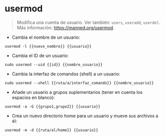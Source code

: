# usermod

> Modifica una cuenta de usuario.
> Ver también: `users`, `useradd`, `userdel`.
> Más información: <https://manned.org/usermod>.

- Cambia el nombre de un usuario:

`usermod -l {{nuevo_nombre}} {{usuario}}`

- Cambia el ID de un usuario:

`sudo usermod --uid {{id}} {{nombre_usuario}}`

- Cambia la interfaz de comandos (shell) a un usuario:

`sudo usermod --shell {{ruta/a/interfaz_comando}} {{nombre_usuario}}`

- Añade un usuario a grupos suplementarios (tener en cuenta los espacios en blanco):

`usermod -a -G {{grupo1,grupo2}} {{usuario}}`

- Crea un nuevo directorio home para un usuario y mueve sus archivos a él:

`usermod -m -d {{ruta/al/home}} {{usuario}}`
